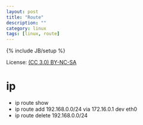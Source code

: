 ```yaml
---
layout: post
title: "Route"
description: ""
category: linux
tags: [linux, route]
---
```

{% include JB/setup %}

License: [(CC 3.0) BY-NC-SA](http://creativecommons.org/licenses/by-nc-sa/3.0/)

# ip
* ip route show
* ip route add 192.168.0.0/24 via 172.16.0.1 dev eth0
* ip route delete 192.168.0.0/24
